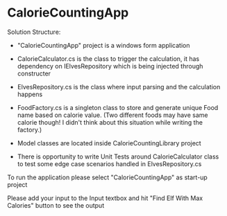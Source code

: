 # CalorieCountingApp
Solution Structure:
  * "CalorieCountingApp" project is a windows form application
  
  * CalorieCalculator.cs is the class to trigger the calculation, it has dependency on IElvesRepository which is being injected through constructer
  
  * ElvesRepository.cs is the class where input parsing and the calculation happens
  
  * FoodFactory.cs is a singleton class to store and generate unique Food name based on calorie value. (Two different foods may have same calorie though! I didn't think about this situation while writing the factory.)
  
  * Model classes are located inside CalorieCountingLibrary project
  
  * There is opportunity to write Unit Tests around CalorieCalculator class to test some edge case scenarios handled in ElvesRepository.cs
  
To run the application please select "CalorieCountingApp" as start-up project

Please add your input to the Input textbox and hit "Find Elf With Max Calories" button to see the output
